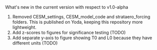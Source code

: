 What's new in the current version with respect to v1.0-alpha

1) Removed CESM_settings, CESM_model_code and strataero_forcing folders. This is published on Yoda, keeping this repository more lightweight.
2) Add z-scores to figures for significance testing (TODO)
3) Add separate y-axis to figure showing T0 and L0 because they have different units (TODO)
